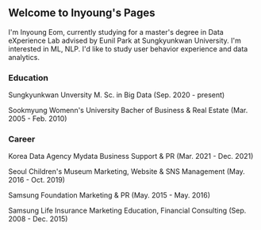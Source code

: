 ## Welcome to Inyoung's Pages

I'm Inyoung Eom, currently studying for a master's degree in Data eXperience Lab advised by Eunil Park at Sungkyunkwan University.
I'm interested in ML, NLP. I'd like to study user behavior experience and data analytics.

### Education
Sungkyunkwan Unversity
M. Sc. in Big Data
(Sep. 2020 - present)

Sookmyung Womenn's University
Bacher of Business & Real Estate
(Mar. 2005 - Feb. 2010)


### Career
Korea Data Agency
Mydata Business Support & PR
(Mar. 2021 - Dec. 2021)

Seoul Children's Museum
Marketing, Website & SNS Management
(May. 2016 - Oct. 2019)

Samsung Foundation
Marketing & PR 
(May. 2015 - May. 2016)

Samsung Life Insurance
Marketing Education, Financial Consulting
(Sep. 2008 - Dec. 2015)



